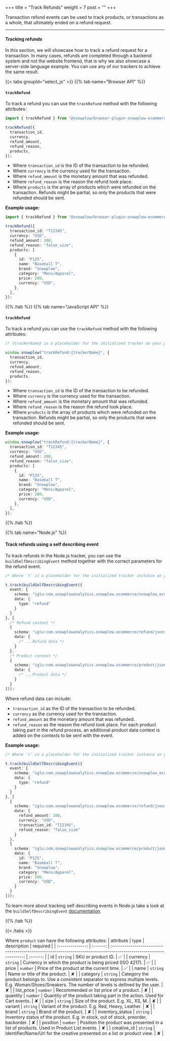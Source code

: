 +++
title = "Track Refunds"
weight = 7
post = ""
+++

Transaction refund events can be used to track products, or transactions as a whole, that ultimately ended on a refund request.

---

#### Tracking refunds

In this section, we will showcase how to track a refund request for a transaction. In many cases, refunds are completed through a backend system and not the website frontend, that is why we also showcase a server-side language example. You can use any of our trackers to achieve the same result.

{{< tabs groupId="select_js" >}}
{{% tab name="Browser API" %}}

#### `trackRefund`

To track a refund you can use the `trackRefund` method with the following attributes:

```ts
import { trackRefund } from "@snowplow/browser-plugin-snowplow-ecommerce";

trackRefund({
  transaction_id,
  currency,
  refund_amount,
  refund_reason,
  products,
});
```

- Where `transaction_id` is the ID of the transaction to be refunded.
- Where `currency` is the currency used for the transaction.
- Where `refund_amount` is the monetary amount that was refunded.
- Where `refund_reason` is the reason the refund took place.
- Where `products` is the array of products which were refunded on the transaction. Refunds might be partial, so only the products that were refunded should be sent.

**Example usage:**

```ts
import { trackRefund } from "@snowplow/browser-plugin-snowplow-ecommerce";

trackRefund({
  transaction_id: "T12345",
  currency: "USD",
  refund_amount: 200,
  refund_reason: "false_size",
  products: [
    {
      id: "P125",
      name: "Baseball T",
      brand: "Snowplow",
      category: "Mens/Apparel",
      price: 200,
      currency: "USD",
    },
  ],
});
```

{{% /tab %}}
{{% tab name="JavaScript API" %}}

#### `trackRefund`

To track a refund you can use the `trackRefund` method with the following attributes:

```ts
/* {trackerName} is a placeholder for the initialized tracker on your page.  */

window.snowplow("trackRefund:{trackerName}", {
  transaction_id,
  currency,
  refund_amount,
  refund_reason,
  products,
});
```

- Where `transaction_id` is the ID of the transaction to be refunded.
- Where `currency` is the currency used for the transaction.
- Where `refund_amount` is the monetary amount that was refunded.
- Where `refund_reason` is the reason the refund took place.
- Where `products` is the array of products which were refunded on the transaction. Refunds might be partial, so only the products that were refunded should be sent.

**Example usage:**

```ts
window.snowplow("trackRefund:{trackerName}", {
  transaction_id: "T12345",
  currency: "USD",
  refund_amount: 200,
  refund_reason: "false_size",
  products: [
    {
      id: "P125",
      name: "Baseball T",
      brand: "Snowplow",
      category: "Mens/Apparel",
      price: 200,
      currency: "USD",
    },
  ],
});
```

{{% /tab %}}

{{% tab name="Node.js" %}}
#### Track refunds using a self describing event

To track refunds in the Node.js tracker, you can use the `buildSelfDescribingEvent` method together with the correct parameters for the refund event.

```ts
/* Where `t` is a placeholder for the initialized tracker instance on your application.  */

t.track(buildSelfDescribingEvent({
  event: {
    schema: "iglu:com.snowplowanalytics.snowplow.ecommerce/snowplow_ecommerce_action/jsonschema/1-0-1",
    data: {
      type: "refund"
    }
  }
}, [
  /* Refund context */
  {
    schema: "iglu:com.snowplowanalytics.snowplow.ecommerce/refund/jsonschema/1-0-0",
    data: { 
      /* ...Refund data */
    }
  },
  /* Product context */
  {
    schema: "iglu:com.snowplowanalytics.snowplow.ecommerce/product/jsonschema/1-0-0",
    data: {
      /* ...Product data */
    }
  }
]));
```
Where refund data can include:
- `transaction_id` as the ID of the transaction to be refunded.
- `currency` as the currency used for the transaction.
- `refund_amount` as the monetary amount that was refunded.
- `refund_reason` as the reason the refund took place.
For each product taking part in the refund process, an additional product data context is added on the contexts to be sent with the event.


**Example usage:**

```ts
/* Where `t` is a placeholder for the initialized tracker instance on your application.  */

t.track(buildSelfDescribingEvent({
  event: {
    schema: "iglu:com.snowplowanalytics.snowplow.ecommerce/snowplow_ecommerce_action/jsonschema/1-0-1",
    data: {
      type: "refund"
    }
  }
}, [
  {
    schema: "iglu:com.snowplowanalytics.snowplow.ecommerce/refund/jsonschema/1-0-0",
    data: { 
      refund_amount: 200,
      currency: "USD", 
      transaction_id: "T12345", 
      refund_reason: "false_size" 
    }
  },
  {
    schema: "iglu:com.snowplowanalytics.snowplow.ecommerce/product/jsonschema/1-0-0",
    data: {
      id: "P125",
      name: "Baseball T",
      brand: "Snowplow",
      category: "Mens/Apparel",
      price: 200,
      currency: "USD",
    }
  }
]));
```

To learn more about tracking self describing events in Node.js take a look at the `buildSelfDescribingEvent` [documentation](https://docs.snowplow.io/docs/collecting-data/collecting-from-own-applications/javascript-trackers/node-js-tracker/node-js-tracker-v3/tracking-events/#track-self-describing-events-withbuildselfdescribingevent).

{{% /tab %}}

{{< /tabs >}}

Where `product` can have the following attributes:
| attribute | type | description | required |
| :--------------: | :------: | :----------------------------------------------------------------------------------------------------------------: | :------: |
| id | `string` | SKU or product ID. | ✅ |
| currency | `string` | Currency in which the product is being priced (ISO 4217). | ✅ |
| price | `number` | Price of the product at the current time. | ✅ |
| name | `string` | Name or title of the product. | ✘ |
| category | `string` | Category the product belongs to. Use a consistent separator to express multiple levels. E.g. Woman/Shoes/Sneakers. The number of levels is defined by the user. | ✘ |
| list_price | `number` | Recommended or list price of a product. | ✘ |
| quantity | `number` | Quantity of the product taking part in the action. Used for Cart events. | ✘ |
| size | `string` | Size of the product. E.g. XL, XS, M. | ✘ |
| variant | `string` | Variant of the product. E.g. Red, Heavy, Leather. | ✘ |
| brand | `string` | Brand of the product. | ✘ |
| inventory_status | `string` | Inventory status of the product. E.g. in stock, out of stock, preorder, backorder. | ✘ |
| position | `number` | Position the product was presented in a list of products. Used in Product List events. | ✘ |
| creative_id | `string` | Identifier/Name/Url for the creative presented on a list or product view. | ✘ |
